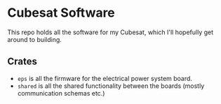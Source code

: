 # Cubesat Software

This repo holds all the software for my Cubesat, which I'll hopefully get around to building.

## Crates

- `eps` is all the firmware for the electrical power system board.
- `shared` is all the shared functionality between the boards (mostly communication schemas etc.)
